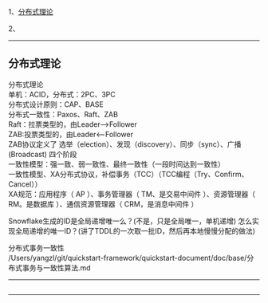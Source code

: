1、[分布式理论](#分布式理论)  

2、[](#)  

---------------------------------------------------------------------------------------------------------------------  
## 分布式理论


分布式理论  
单机：ACID，分布式：2PC、3PC  
分布式设计原则：CAP、BASE  
分布式一致性：Paxos、Raft、ZAB  
Raft：拉票类型的，由Leader-->Follower  
ZAB:投票类型的，由Leader<--Follower  
ZAB协议定义了 选举（election）、发现（discovery）、同步（sync）、广播(Broadcast) 四个阶段  
一致性模型：强一致、弱一致性、最终一致性（一段时间达到一致性）  
一致性模型、XA分布式协议，补偿事务（TCC）（TCC编程（Try、Confirm、Cancel））  
XA规范：应用程序（ AP ）、事务管理器（ TM、是交易中间件 ）、资源管理器（ RM。是数据库 ）、通信资源管理器（ CRM，是消息中间件 ）  


Snowflake生成的ID是全局递增唯一么？(不是，只是全局唯一，单机递增)
怎么实现全局递增的唯一ID？(讲了TDDL的一次取一批ID，然后再本地慢慢分配的做法)

  
分布式事务一致性  
/Users/yangzl/git/quickstart-framework/quickstart-document/doc/base/分布式事务与一致性算法.md

---------------------------------------------------------------------------------------------------------------------  
## 


---------------------------------------------------------------------------------------------------------------------  



